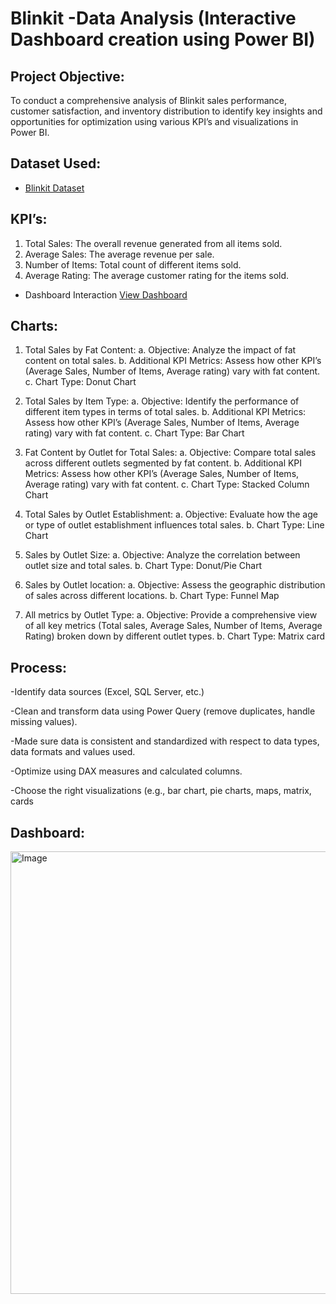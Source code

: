 # Blinkit -Data Analysis (Interactive Dashboard creation using Power BI)

## Project Objective:
To conduct a comprehensive analysis of Blinkit sales performance, customer satisfaction, and inventory distribution to identify key insights and opportunities for optimization using various KPI’s and visualizations in Power BI.

## Dataset Used:
- <a href=https://github.com/gunjan403/PowerBI-Dashboard/blob/main/BlinkIT%20Grocery%20Data.xlsx>Blinkit Dataset</a>

## KPI’s:
1.	Total Sales: The overall revenue generated from all items sold.
2.	Average Sales: The average revenue per sale.
3.	Number of Items: Total count of different items sold.
4.	Average Rating: The average customer rating for the items sold.

- Dashboard Interaction <a href=https://github.com/gunjan403/PowerBI-Dashboard/blob/main/BLINKIT.pbix>View Dashboard</a>

## Charts:
1.	Total Sales by Fat Content:
  a.	Objective: Analyze the impact of fat content on total sales.
  b.	Additional KPI Metrics: Assess how other KPI’s (Average Sales, Number of Items, Average rating) vary with fat content.
  c.	Chart Type: Donut Chart

2.	Total Sales by Item Type:
  a.	Objective: Identify the performance of different item types in terms of total sales.
  b.	Additional KPI Metrics: Assess how other KPI’s (Average Sales, Number of Items, Average rating) vary with fat content.
  c.	Chart Type: Bar Chart

3.	Fat Content by Outlet for Total Sales:
   a.	Objective: Compare total sales across different outlets segmented by fat content.
   b.	Additional KPI Metrics: Assess how other KPI’s (Average Sales, Number of Items, Average rating) vary with fat content.
  c.	Chart Type: Stacked Column Chart
4.	Total Sales by Outlet Establishment:
  a.	Objective: Evaluate how the age or type of outlet establishment influences total sales.
  b.	Chart Type: Line Chart

5.	Sales by Outlet Size:
   a.	Objective: Analyze the correlation between outlet size and total sales.
   b.	Chart Type: Donut/Pie Chart
  	
6.	Sales by Outlet location:
   a.	Objective: Assess the geographic distribution of sales across different locations.
   b.	Chart Type: Funnel Map
  	
7.	All metrics by Outlet Type:
   a.	Objective: Provide a comprehensive view of all key metrics (Total sales, Average Sales, Number of Items, Average Rating) broken down by different outlet types.
   b.	Chart Type: Matrix card

## Process:
-Identify data sources (Excel, SQL Server, etc.)

-Clean and transform data using Power Query (remove duplicates, handle missing values).

-Made sure data is consistent and standardized with respect to data types, data formats and values used.

-Optimize using DAX measures and calculated columns.

-Choose the right visualizations (e.g., bar chart, pie charts, maps, matrix, cards

## Dashboard:

<img width="708" alt="Image" src="https://github.com/user-attachments/assets/d801b6d2-31a7-46e6-aeb9-e4c3b935978c" />






